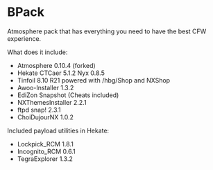# BPack

Atmosphere pack that has everything you need to have the best CFW experience.

What does it include:

* Atmosphere 0.10.4 (forked)
* Hekate CTCaer 5.1.2 Nyx 0.8.5
* Tinfoil 8.10 R21 powered with /hbg/Shop and NXShop
* Awoo-Installer 1.3.2
* EdiZon Snapshot (Cheats included)
* NXThemesInstaller 2.2.1
* ftpd snap! 2.3.1
* ChoiDujourNX 1.0.2

Included payload utilities in Hekate:

* Lockpick_RCM 1.8.1
* Incognito_RCM 0.6.1
* TegraExplorer 1.3.2
